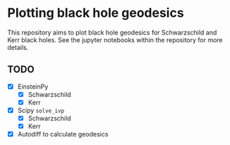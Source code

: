 # Plotting black hole geodesics

This repository aims to plot black hole geodesics for Schwarzschild and Kerr black holes. See the jupyter notebooks within the repository for more details.

## TODO

- [x] EinsteinPy
    - [x] Schwarzschild
    - [x] Kerr
- [x] Scipy `solve_ivp`
    - [x] Schwarzschild
    - [x] Kerr
- [x] Autodiff to calculate geodesics
